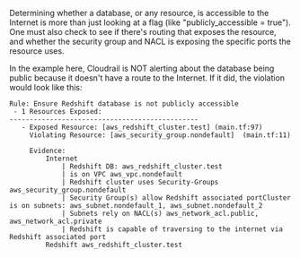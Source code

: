 Determining whether a database, or any resource, is accessible to the Internet is more than just
looking at a flag (like "publicly_accessible = true"). One must also check to see
if there's routing that exposes the resource, and whether the security group and NACL is 
exposing the specific ports the resource uses.

In the example here, Cloudrail is NOT alerting about the database being public because it doesn't have a route to the Internet. If it did, the violation would look like this:

```
Rule: Ensure Redshift database is not publicly accessible
 - 1 Resources Exposed:
-----------------------------------------------
   - Exposed Resource: [aws_redshift_cluster.test] (main.tf:97)
     Violating Resource: [aws_security_group.nondefault]  (main.tf:11)

     Evidence:
         Internet
             | Redshift DB: aws_redshift_cluster.test
             | is on VPC aws_vpc.nondefault
             | Redshift cluster uses Security-Groups aws_security_group.nondefault
             | Security Group(s) allow Redshift associated portCluster is on subnets: aws_subnet.nondefault_1, aws_subnet.nondefault_2
             | Subnets rely on NACL(s) aws_network_acl.public, aws_network_acl.private
             | Redshift is capable of traversing to the internet via Redshift associated port
         Redshift aws_redshift_cluster.test
```
